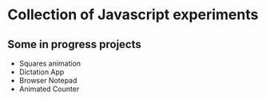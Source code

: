 # Collection of Javascript experiments

## Some in progress projects

- Squares animation
- Dictation App
- Browser Notepad
- Animated Counter
